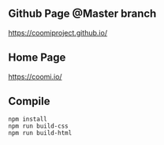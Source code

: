 ## Github Page @Master branch
https://coomiproject.github.io/

## Home Page
https://coomi.io/

## Compile
```
npm install
npm run build-css
npm run build-html
```
